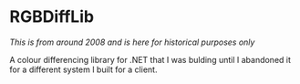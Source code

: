 # RGBDiffLib

_This is from around 2008 and is here for historical purposes only_

A colour differencing library for .NET that I was bulding until I abandoned it for a different system I built for a client.
